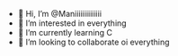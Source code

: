 - 👋 Hi, I’m @Maniiiiiiiiiiiiii
- 👀 I’m interested in everything 
- 🌱 I’m currently learning C 
- 💞️ I’m looking to collaborate oi everything 

